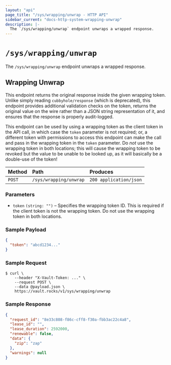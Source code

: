 ```yaml
---
layout: "api"
page_title: "/sys/wrapping/unwrap - HTTP API"
sidebar_current: "docs-http-system-wrapping-unwrap"
description: |-
  The `/sys/wrapping/unwrap` endpoint unwraps a wrapped response.
---
```


# `/sys/wrapping/unwrap`

The `/sys/wrapping/unwrap` endpoint unwraps a wrapped response.

## Wrapping Unwrap

This endpoint returns the original response inside the given wrapping token.
Unlike simply reading `cubbyhole/response` (which is deprecated), this endpoint
provides additional validation checks on the token, returns the original value
on the wire rather than a JSON string representation of it, and ensures that the
response is properly audit-logged.

This endpoint can be used by using a wrapping token as the client token in the
API call, in which case the `token` parameter is not required; or, a different
token with permissions to access this endpoint can make the call and pass in the
wrapping token in the `token` parameter. Do _not_ use the wrapping token in both
locations; this will cause the wrapping token to be revoked but the value to be
unable to be looked up, as it will basically be a double-use of the token!

| Method   | Path                         | Produces               |
| :------- | :--------------------------- | :--------------------- |
| `POST`   | `/sys/wrapping/unwrap`       | `200 application/json` |

### Parameters

- `token` `(string: "")` – Specifies the wrapping token ID. This is required if
  the client token is not the wrapping token. Do not use the wrapping token in
  both locations.

### Sample Payload

```json
{
  "token": "abcd1234..."
}
```

### Sample Request

```
$ curl \
    --header "X-Vault-Token: ..." \
    --request POST \
    --data @payload.json \
    https://vault.rocks/v1/sys/wrapping/unwrap
```

### Sample Response

```json
{
  "request_id": "8e33c808-f86c-cff8-f30a-fbb3ac22c4a8",
  "lease_id": "",
  "lease_duration": 2592000,
  "renewable": false,
  "data": {
    "zip": "zap"
  },
  "warnings": null
}
```
